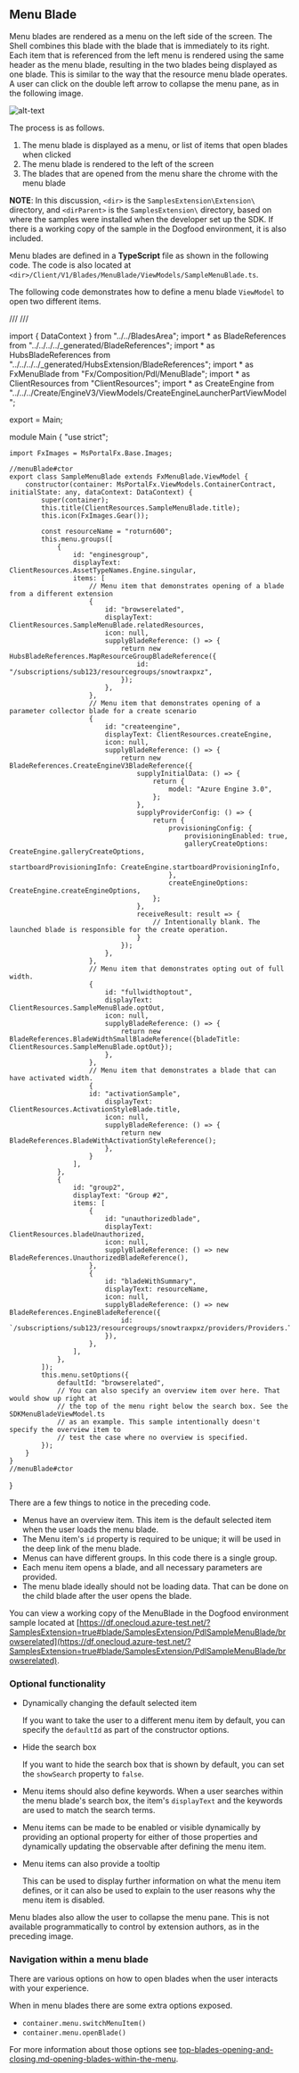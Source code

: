 
<a name="menu-blade"></a>
## Menu Blade

Menu blades are rendered as a menu on the left side of the screen. The Shell combines this blade with the blade that is immediately to its right. Each item that is referenced from the left menu is rendered using the same header as the menu blade, resulting in the two blades being displayed as one blade.  This is similar to the way that the resource menu blade operates.  A user can click on the double left arrow to collapse the menu pane, as in the following image.
 
![alt-text](../media/portalfx-blades/menuBlade.png "Menu Blade")

The process is as follows.

1. The menu blade is displayed as a menu, or list of items that open blades when clicked
1. The menu blade is rendered to the left of the screen
1. The blades that are opened from the menu share the chrome with the menu blade 

**NOTE**: In this discussion, `<dir>` is the `SamplesExtension\Extension\` directory, and  `<dirParent>`  is the `SamplesExtension\` directory, based on where the samples were installed when the developer set up the SDK. If there is a working copy of the sample in the Dogfood environment, it is also included.

Menu blades are defined in a **TypeScript** file as shown in the following code. The code is also located at `<dir>/Client/V1/Blades/MenuBlade/ViewModels/SampleMenuBlade.ts`.

The following code demonstrates how to define a menu blade `ViewModel` to open two different items.

 /// <reference path="../../../../TypeReferences.d.ts" />
/// <reference path="../../../../ClientResources.d.ts" />

import { DataContext } from "../../BladesArea";
import * as BladeReferences from "../../../../_generated/BladeReferences";
import * as HubsBladeReferences from "../../../../_generated/HubsExtension/BladeReferences";
import * as FxMenuBlade from "Fx/Composition/Pdl/MenuBlade";
import * as ClientResources from "ClientResources";
import * as CreateEngine from "../../../Create/EngineV3/ViewModels/CreateEngineLauncherPartViewModel";

export = Main;

module Main {
    "use strict";

    import FxImages = MsPortalFx.Base.Images;

    //menuBlade#ctor
    export class SampleMenuBlade extends FxMenuBlade.ViewModel {
        constructor(container: MsPortalFx.ViewModels.ContainerContract, initialState: any, dataContext: DataContext) {
            super(container);
            this.title(ClientResources.SampleMenuBlade.title);
            this.icon(FxImages.Gear());

            const resourceName = "roturn600";
            this.menu.groups([
                {
                    id: "enginesgroup",
                    displayText: ClientResources.AssetTypeNames.Engine.singular,
                    items: [
                        // Menu item that demonstrates opening of a blade from a different extension
                        {
                            id: "browserelated",
                            displayText: ClientResources.SampleMenuBlade.relatedResources,
                            icon: null,
                            supplyBladeReference: () => {
                                return new HubsBladeReferences.MapResourceGroupBladeReference({
                                    id: "/subscriptions/sub123/resourcegroups/snowtraxpxz",
                                });
                            },
                        },
                        // Menu item that demonstrates opening of a parameter collector blade for a create scenario
                        {
                            id: "createengine",
                            displayText: ClientResources.createEngine,
                            icon: null,
                            supplyBladeReference: () => {
                                return new BladeReferences.CreateEngineV3BladeReference({
                                    supplyInitialData: () => {
                                        return {
                                            model: "Azure Engine 3.0",
                                        };
                                    },
                                    supplyProviderConfig: () => {
                                        return {
                                            provisioningConfig: {
                                                provisioningEnabled: true,
                                                galleryCreateOptions: CreateEngine.galleryCreateOptions,
                                                startboardProvisioningInfo: CreateEngine.startboardProvisioningInfo,
                                            },
                                            createEngineOptions: CreateEngine.createEngineOptions,
                                        };
                                    },
                                    receiveResult: result => {
                                        // Intentionally blank. The launched blade is responsible for the create operation.
                                    }
                                });
                            },
                        },
                        // Menu item that demonstrates opting out of full width.
                        {
                            id: "fullwidthoptout",
                            displayText: ClientResources.SampleMenuBlade.optOut,
                            icon: null,
                            supplyBladeReference: () => {
                                return new BladeReferences.BladeWidthSmallBladeReference({bladeTitle: ClientResources.SampleMenuBlade.optOut});
                            },
                        },
                        // Menu item that demonstrates a blade that can have activated width.
                        {
                        id: "activationSample",
                            displayText: ClientResources.ActivationStyleBlade.title,
                            icon: null,
                            supplyBladeReference: () => {
                                return new BladeReferences.BladeWithActivationStyleReference();
                            },
                        }
                    ],
                },
                {
                    id: "group2",
                    displayText: "Group #2",
                    items: [
                        {
                            id: "unauthorizedblade",
                            displayText: ClientResources.bladeUnauthorized,
                            icon: null,
                            supplyBladeReference: () => new BladeReferences.UnauthorizedBladeReference(),
                        },
                        {
                            id: "bladeWithSummary",
                            displayText: resourceName,
                            icon: null,
                            supplyBladeReference: () => new BladeReferences.EngineBladeReference({
                                id: `/subscriptions/sub123/resourcegroups/snowtraxpxz/providers/Providers.Test/statefulIbizaEngines/${resourceName}`,
                            }),
                        },
                    ],
                },
            ]);
            this.menu.setOptions({
                defaultId: "browserelated",
                // You can also specify an overview item over here. That would show up right at
                // the top of the menu right below the search box. See the SDKMenuBladeViewModel.ts
                // as an example. This sample intentionally doesn't specify the overview item to
                // test the case where no overview is specified.
            });
        }
    }
    //menuBlade#ctor
}

 
There are a few things to notice in the preceding code.

* Menus have an overview item. This item is the default selected item when the user loads the menu blade.
* The Menu item's `id` property is required to be unique; it  will be used in the deep link of the menu blade.
* Menus can have different groups. In this code there is a single group.
* Each menu item opens a blade, and all necessary parameters are provided.
* The menu blade ideally should not be loading data. That can be done on the child blade after the user opens the blade.

You can view a working copy of the MenuBlade  in the Dogfood environment sample located at [https://df.onecloud.azure-test.net/?SamplesExtension=true#blade/SamplesExtension/PdlSampleMenuBlade/browserelated](https://df.onecloud.azure-test.net/?SamplesExtension=true#blade/SamplesExtension/PdlSampleMenuBlade/browserelated).

<a name="menu-blade-optional-functionality"></a>
### Optional functionality

* Dynamically changing the default selected item

    If  you want to take the user to a different menu item by default, you can specify the `defaultId` as part of the constructor options.

* Hide the search box

    If you want to hide the search box that is shown by default, you can set the `showSearch` property to `false`.

* Menu items should also define keywords. When a user searches within the menu blade's search box, the item's `displayText` and the keywords are used to match the search terms.

* Menu items can be made to be enabled or visible dynamically by providing an optional property for either of those properties and dynamically updating the observable after defining the menu item.

* Menu items can also provide a tooltip

    This can be used to display further information on what the menu item defines, or it can also be used to explain to the user reasons why the menu item is disabled. 

Menu blades also allow the user to collapse the menu pane.  This is not available programmatically to control by extension authors, as in the preceding image.

<a name="menu-blade-navigation-within-a-menu-blade"></a>
### Navigation within a menu blade

There are various options on how to open blades when the user interacts with your experience.

When in menu blades there are some extra options exposed.

* `container.menu.switchMenuItem()`
* `container.menu.openBlade()`

For more information about those options see [top-blades-opening-and-closing.md-opening-blades-within-the-menu](top-blades-opening-and-closing.md-opening-blades-within-the-menu).